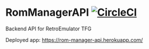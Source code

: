 # RomManagerAPI [![CircleCI](https://circleci.com/gh/fernandofreije/RomManagerAPI.svg?style=svg)](https://circleci.com/gh/fernandofreije/RomManagerAPI)
Backend API for RetroEmulator TFG

Deployed app:  https://rom-manager-api.herokuapp.com/
